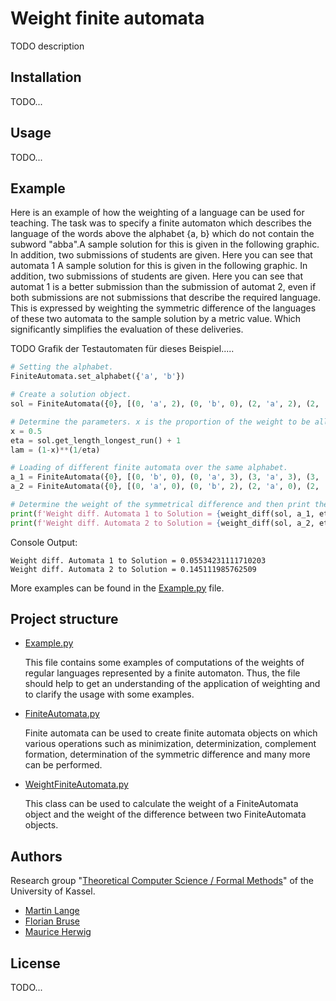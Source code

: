 # Weight finite automata 

TODO description

## Installation

TODO...

## Usage

TODO...

## Example
Here is an example of how the weighting of a language can be used for teaching. The task was to specify a finite automaton which describes the language of the words above the alphabet {a, b} which do not contain the subword "abba".A sample solution for this is given in the following graphic. In addition, two submissions of students are given. Here you can see that automata 1 A sample solution for this is given in the following graphic. In addition, two submissions of students are given. Here you can see that automat 1 is a better submission than the submission of automat 2, even if both submissions are not submissions that describe the required language. This is expressed by weighting the symmetric difference of the languages of these two automata to the sample solution by a metric value. Which significantly simplifies the evaluation of these deliveries. 

TODO Grafik der Testautomaten für dieses Beispiel.....
```python   
# Setting the alphabet.
FiniteAutomata.set_alphabet({'a', 'b'})

# Create a solution object.
sol = FiniteAutomata({0}, [(0, 'a', 2), (0, 'b', 0), (2, 'a', 2), (2, 'b', 3), (3, 'a', 2), (3, 'b', 1), (1, 'b', 0)], {0, 1, 2, 3})

# Determine the parameters. x is the proportion of the weight to be allocated to the constant part.
x = 0.5
eta = sol.get_length_longest_run() + 1
lam = (1-x)**(1/eta)

# Loading of different finite automata over the same alphabet.
a_1 = FiniteAutomata({0}, [(0, 'b', 0), (0, 'a', 3), (3, 'a', 3), (3, 'b', 2), (2, 'a', 3), (2, 'b', 1), (1, 'a', 4), (1, 'b', 1), (1, 'b', 3)], {1, 2, 3})
a_2 = FiniteAutomata({0}, [(0, 'a', 0), (0, 'b', 2), (2, 'a', 0), (2, 'b', 1), (1, 'b', 2), (1, 'a', 3)], {0, 1, 2})

# Determine the weight of the symmetrical difference and then print the result.
print(f'Weight diff. Automata 1 to Solution = {weight_diff(sol, a_1, eta, lam)[2]}')
print(f'Weight diff. Automata 2 to Solution = {weight_diff(sol, a_2, eta, lam)[2]}')

```

Console Output: 
```
Weight diff. Automata 1 to Solution = 0.05534231111710203
Weight diff. Automata 2 to Solution = 0.145111985762509
```

More examples can be found in the [Example.py](https://syre.fm.cs.uni-kassel.de/mherwig/weight-of-finite-automata/-/blob/main/Example.py) file.

## Project structure
- [Example.py](https://syre.fm.cs.uni-kassel.de/mherwig/weight-of-finite-automata/-/blob/main/Example.py)

  This file contains some examples of computations of the weights of regular languages represented by a finite automaton. Thus, the file should help to get an understanding of the application of weighting and to clarify the usage with some examples.  

- [FiniteAutomata.py](https://syre.fm.cs.uni-kassel.de/mherwig/weight-of-finite-automata/-/blob/main/FiniteAutomata.py)

  Finite automata can be used to create finite automata objects on which various operations such as minimization, determinization, complement formation, determination of the symmetric difference and many more can be performed. 

- [WeightFiniteAutomata.py](https://syre.fm.cs.uni-kassel.de/mherwig/weight-of-finite-automata/-/blob/main/WeightFiniteAutomata.py)

  This class can be used to calculate the weight of a FiniteAutomata object and the weight of the difference between two FiniteAutomata objects.

## Authors

Research group "[Theoretical Computer Science / Formal Methods](https://www.uni-kassel.de/eecs/fmv/ueber-uns)" of the University of Kassel.

- [Martin Lange](https://www.uni-kassel.de/eecs/fmv/team/detailansicht?tx_ukpersons_personfunctiondetail%5BpersonFunction%5D=105&cHash=d4aafd324e09a6f60e57566642936ee3)
- [Florian Bruse](https://www.uni-kassel.de/eecs/fmv/team/detailansicht?tx_ukpersons_personfunctiondetail%5BpersonFunction%5D=107&cHash=13125e24f465be73259db38fd7f9891e)
- [Maurice Herwig](https://www.uni-kassel.de/eecs/fmv/team/detailansicht?tx_ukpersons_personfunctiondetail%5BpersonFunction%5D=497&cHash=1c737081a13775b82036f707dc667f39)



## License
TODO...